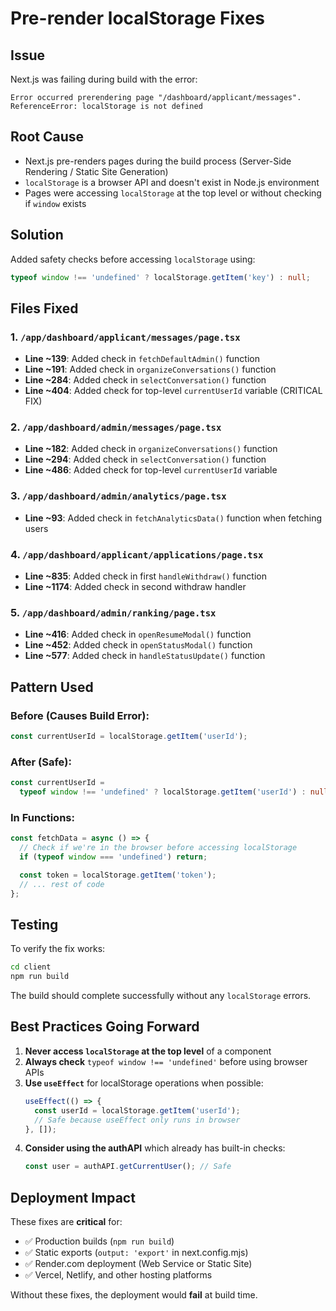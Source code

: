 # Pre-render localStorage Fixes

## Issue

Next.js was failing during build with the error:

```
Error occurred prerendering page "/dashboard/applicant/messages".
ReferenceError: localStorage is not defined
```

## Root Cause

- Next.js pre-renders pages during the build process (Server-Side Rendering / Static Site Generation)
- `localStorage` is a browser API and doesn't exist in Node.js environment
- Pages were accessing `localStorage` at the top level or without checking if `window` exists

## Solution

Added safety checks before accessing `localStorage` using:

```typescript
typeof window !== 'undefined' ? localStorage.getItem('key') : null;
```

## Files Fixed

### 1. `/app/dashboard/applicant/messages/page.tsx`

- **Line ~139**: Added check in `fetchDefaultAdmin()` function
- **Line ~191**: Added check in `organizeConversations()` function
- **Line ~284**: Added check in `selectConversation()` function
- **Line ~404**: Added check for top-level `currentUserId` variable (CRITICAL FIX)

### 2. `/app/dashboard/admin/messages/page.tsx`

- **Line ~182**: Added check in `organizeConversations()` function
- **Line ~294**: Added check in `selectConversation()` function
- **Line ~486**: Added check for top-level `currentUserId` variable

### 3. `/app/dashboard/admin/analytics/page.tsx`

- **Line ~93**: Added check in `fetchAnalyticsData()` function when fetching users

### 4. `/app/dashboard/applicant/applications/page.tsx`

- **Line ~835**: Added check in first `handleWithdraw()` function
- **Line ~1174**: Added check in second withdraw handler

### 5. `/app/dashboard/admin/ranking/page.tsx`

- **Line ~416**: Added check in `openResumeModal()` function
- **Line ~452**: Added check in `openStatusModal()` function
- **Line ~577**: Added check in `handleStatusUpdate()` function

## Pattern Used

### Before (Causes Build Error):

```typescript
const currentUserId = localStorage.getItem('userId');
```

### After (Safe):

```typescript
const currentUserId =
  typeof window !== 'undefined' ? localStorage.getItem('userId') : null;
```

### In Functions:

```typescript
const fetchData = async () => {
  // Check if we're in the browser before accessing localStorage
  if (typeof window === 'undefined') return;

  const token = localStorage.getItem('token');
  // ... rest of code
};
```

## Testing

To verify the fix works:

```bash
cd client
npm run build
```

The build should complete successfully without any `localStorage` errors.

## Best Practices Going Forward

1. **Never access `localStorage` at the top level** of a component
2. **Always check** `typeof window !== 'undefined'` before using browser APIs
3. **Use `useEffect`** for localStorage operations when possible:
   ```typescript
   useEffect(() => {
     const userId = localStorage.getItem('userId');
     // Safe because useEffect only runs in browser
   }, []);
   ```
4. **Consider using the authAPI** which already has built-in checks:
   ```typescript
   const user = authAPI.getCurrentUser(); // Safe
   ```

## Deployment Impact

These fixes are **critical** for:

- ✅ Production builds (`npm run build`)
- ✅ Static exports (`output: 'export'` in next.config.mjs)
- ✅ Render.com deployment (Web Service or Static Site)
- ✅ Vercel, Netlify, and other hosting platforms

Without these fixes, the deployment would **fail** at build time.

